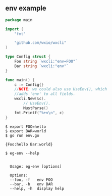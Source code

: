 ## env example

<!--tmpl,code=go:cat main.go -->
``` go 
package main

import (
	"fmt"

	"github.com/wxio/wxcli"
)

type Config struct {
	Foo string `wxcli:"env=FOO"`
	Bar string `wxcli:"env"`
}

func main() {
	c := Config{}
	//NOTE: we could also use UseEnv(), which
	//adds 'env' to all fields.
	wxcli.New(&c).
		// UseEnv().
		MustParse()
	fmt.Printf("%+v\n", c)
}
```
<!--/tmpl-->

```
$ export FOO=hello
$ export BAR=world
$ go run env.go
```

<!--tmpl,code=plain:(export FOO=hello && export BAR=world && go run main.go) -->
``` plain 
{Foo:hello Bar:world}
```
<!--/tmpl-->

```
$ eg-env --help
```

<!--tmpl,code=plain:go build -o eg-env && ./eg-env --help ; rm eg-env -->
``` plain 

  Usage: eg-env [options]

  Options:
  --foo, -f   env FOO
  --bar, -b   env BAR
  --help, -h  display help

```
<!--/tmpl-->

